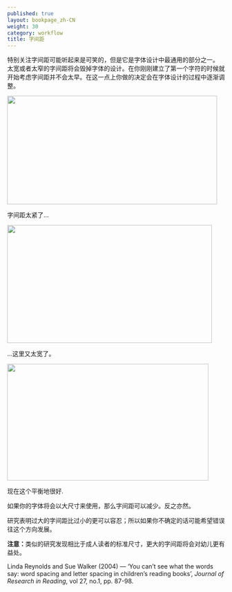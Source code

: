 ```yaml
---
published: true
layout: bookpage_zh-CN
weight: 30
category: workflow
title: 字间距
---
```


特别关注字间距可能听起来是可笑的，但是它是字体设计中最通用的部分之一。
太宽或者太窄的字间距将会毁掉字体的设计。在你刚刚建立了第一个字符的时候就开始考虑字间距并不会太早。在这一点上你做的决定会在字体设计的过程中逐渐调整。

<img src="../en-US/images/Screen%20Shot%202012-12-06%20at%204.51.42%20PM.png" alt height="251" width="486">

字间距太紧了&hellip;

<img src="../en-US/images/Screen%20Shot%202012-12-06%20at%204.51.16%20PM.png" alt height="273" width="474">

&hellip;这里又太宽了。

<img src="../en-US/images/Screen%20Shot%202012-12-06%20at%204.49.50%20PM.png" alt height="270" width="466">

现在这个平衡地很好.

如果你的字体将会以大尺寸来使用，那么字间距可以减少。反之亦然。

研究表明过大的字间距比过小的更可以容忍；所以如果你不确定的话可能希望错误往这个方向发展。

<div class="note"><p><b>注意：</b>类似的研究发现相比于成人读者的标准尺寸，更大的字间距将会对幼儿更有益处。</p>

<p>Linda Reynolds and Sue Walker (2004) &mdash; ‘You can’t see what the words say: word spacing and
letter spacing in children’s reading books’, <i>Journal of Research in Reading</i>, vol 27, no.1,
pp. 87-98.</p></div>